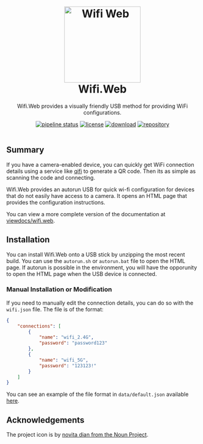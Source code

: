 <h1 align="center">
    <img alt="Wifi Web" src="https://gitlab.com/jrbeverly-homelab/Wifi.Web/raw/master/docs/icon/icon.png" width="200px" height="200px" />
    <br /> Wifi.Web
</h1>

<p align="center">
    Wifi.Web provides a visually friendly USB method for providing WiFi configurations.
</p>

<div align="center">
    <a href="https://gitlab.com/jrbeverly-homelab/Wifi.Web/commits/master"><img alt="pipeline status" src="https://gitlab.com/jrbeverly-homelab/Wifi.Web/badges/master/pipeline.svg" /></a>
    <a href="https://gitlab.com/jrbeverly-homelab/Wifi.Web/blob/master/LICENSE"><img alt="license" src="https://img.shields.io/badge/license-MIT-blue.svg" /></a>
    <a href="https://gitlab.com/jrbeverly-homelab/Wifi.Web/-/jobs/artifacts/master/download?job=deploy"><img alt="download" src="https://img.shields.io/badge/wifi.web-zip-green.svg" /></a>
    <a href="https://gitlab.com/jrbeverly-homelab/Wifi.Web"><img alt="repository" src="https://img.shields.io/badge/gitlab-wifi.web-red.svg" /></a>
</div>
<br />

## Summary

If you have a camera-enabled device, you can quickly get WiFi connection details using a service like [qifi](https://qifi.org/) to generate a QR code. Then its as simple as scanning the code and connecting.

Wifi.Web provides an autorun USB for quick wi-fi configuration for devices that do not easily have access to a camera. It opens an HTML page that provides the configuration instructions.

You can view a more complete version of the documentation at [viewdocs/wifi.web](http://jrbeverly.viewdocs.io/wifi.web).

## Installation

You can install Wifi.Web onto a USB stick by unzipping the most recent build. You can use the `autorun.sh` or `autorun.bat` file to open the HTML page. If autorun is possible in the environment, you will have the opporunity to open the HTML page when the USB device is connected. 

### Manual Installation or Modification

If you need to manually edit the connection details, you can do so with the `wifi.json` file. The file is of the format:

```json
{
    "connections": [
        {
            "name": "wifi_2.4G",
            "password": "password123"
        },
        {
            "name": "wifi_5G",
            "password": "123123!"
        }
    ]
}
```

You can see an example of the file format in `data/default.json` available [here](src/data/default.json).

## Acknowledgements

The project icon is by [novita dian from the Noun Project](docs/icon/README.md).